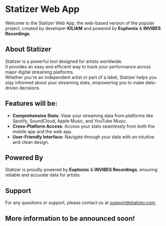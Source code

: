 # Statizer Web App

Welcome to the Statizer Web App, the web-based version of the popular project, created by developer **KILIAM** and powered by **Euphonix** & **INVIBES Recordings**.

## About Statizer

Statizer is a powerful tool designed for artists worldwide.  
It provides an easy and efficient way to track your performance across major digital streaming platforms.  
Whether you're an independent artist or part of a label, Statizer helps you stay informed about your streaming stats, empowering you to make data-driven decisions.

## Features will be:

- **Comprehensive Stats**: View your streaming data from platforms like Spotify, SoundCloud, Apple Music, and YouTube Music.
- **Cross-Platform Access**: Access your stats seamlessly from both the mobile app and the web app.
- **User-Friendly Interface**: Navigate through your data with an intuitive and clean design.

## Powered By

Statizer is proudly powered by **Euphonix** & **INVIBES Recordings**, ensuring reliable and accurate data for artists.


## Support

For any questions or support, please contact us at [support@statizer.com](mailto:support@statizer.com).

## More information to be announced soon!